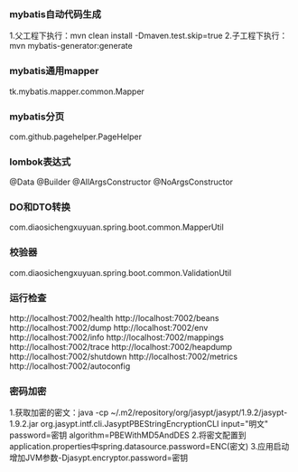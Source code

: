 ### mybatis自动代码生成
1.父工程下执行：mvn clean install -Dmaven.test.skip=true
2.子工程下执行：mvn mybatis-generator:generate

### mybatis通用mapper
tk.mybatis.mapper.common.Mapper

### mybatis分页
com.github.pagehelper.PageHelper

### lombok表达式
@Data @Builder @AllArgsConstructor @NoArgsConstructor

### DO和DTO转换
com.diaosichengxuyuan.spring.boot.common.MapperUtil

### 校验器
com.diaosichengxuyuan.spring.boot.common.ValidationUtil

### 运行检查
http://localhost:7002/health
http://localhost:7002/beans
http://localhost:7002/dump
http://localhost:7002/env
http://localhost:7002/info
http://localhost:7002/mappings
http://localhost:7002/trace
http://localhost:7002/heapdump
http://localhost:7002/shutdown
http://localhost:7002/metrics
http://localhost:7002/autoconfig

### 密码加密
1.获取加密的密文：java -cp ~/.m2/repository/org/jasypt/jasypt/1.9.2/jasypt-1.9.2.jar org.jasypt.intf.cli.JasyptPBEStringEncryptionCLI input="明文" password=密钥 algorithm=PBEWithMD5AndDES
2.将密文配置到application.properties中spring.datasource.password=ENC(密文)
3.应用启动增加JVM参数-Djasypt.encryptor.password=密钥